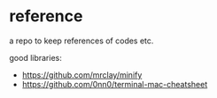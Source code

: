 # reference
a repo to keep references of codes etc.

good libraries: 

- https://github.com/mrclay/minify
- https://github.com/0nn0/terminal-mac-cheatsheet
